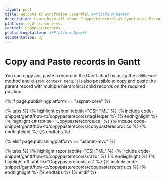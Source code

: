 ```yaml
---
layout: post
title: Welcome to Syncfusion Essential ##Platform_Name##
description: Learn here all about Copypasterecords of Syncfusion Essential ##Platform_Name## widgets based on HTML5 and jQuery.
platform: ej2-asp-core-mvc
control: Copypasterecords
publishingplatform: ##Platform_Name##
documentation: ug
---
```



# Copy and Paste records in Gantt

You can copy and paste a record in the Gantt chart by using the `addRecord` method and `custom context menu`. It is also possible to copy and paste the parent record with multiple hierarchical child records on the required position.

{% if page.publishingplatform == "aspnet-core" %}

{% tabs %}
{% highlight cshtml tabtitle="CSHTML" %}
{% include code-snippet/gantt/how-to/copypasterecords/tagHelper %}
{% endhighlight %}
{% highlight c# tabtitle="Copypasterecords.cs" %}
{% include code-snippet/gantt/how-to/copypasterecords/copypasterecords.cs %}
{% endhighlight %}
{% endtabs %}

{% elsif page.publishingplatform == "aspnet-mvc" %}

{% tabs %}
{% highlight razor tabtitle="CSHTML" %}
{% include code-snippet/gantt/how-to/copypasterecords/razor %}
{% endhighlight %}
{% highlight c# tabtitle="Copypasterecords.cs" %}
{% include code-snippet/gantt/how-to/copypasterecords/copypasterecords.cs %}
{% endhighlight %}
{% endtabs %}
{% endif %}

